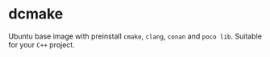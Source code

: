 # dcmake

Ubuntu base image with preinstall `cmake`, `clang`, `conan` and `poco lib`. Suitable for your `C++` project.